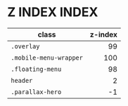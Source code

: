 # Z INDEX INDEX

| class                  | z-index |
| ---------------------- | -------:|
| `.overlay`             |      99 |
| `.mobile-menu-wrapper` |     100 |
| `.floating-menu`       |      98 |
| `header`               |       2 |
| `.parallax-hero`       |      -1 |